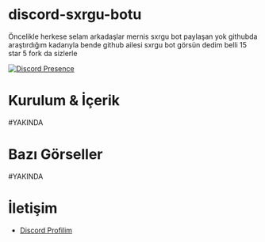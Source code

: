 # discord-sxrgu-botu
Öncelikle herkese selam arkadaşlar mernis sxrgu bot paylaşan yok githubda araştırdığım kadarıyla bende github ailesi sxrgu bot görsün dedim belli 15 star 5 fork da sizlerle
  
[![Discord Presence](https://lanyard.cnrad.dev/api/560917924257464320?hideStatus=true)](https://discord.com/users/560917924257464320)

  
 # Kurulum & İçerik 
#YAKINDA
 
# Bazı Görseller  

#YAKINDA


 # İletişim 

 - [Discord Profilim](https://discord.com/users/560917924257464320)

